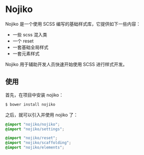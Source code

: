 Nojiko
=======

Nojiko 是一个使用 SCSS 编写的基础样式库，它提供如下一些内容：

- 一些 scss 混入类
- 一个 reset
- 一套基础全局样式
- 一套元素样式

Nojiko 用于辅助开发人员快速开始使用 SCSS 进行样式开发。

## 使用

首先，在项目中安装 nojiko：

```bash
$ bower install nojiko
```

之后，就可以引入并使用 nojiko 了：

```scss
@import "nojiko/nojiko";
@import "nojiko/settings";

@import "nojiko/reset";
@import "nojiko/scaffolding";
@import "nojiko/elements";
```
